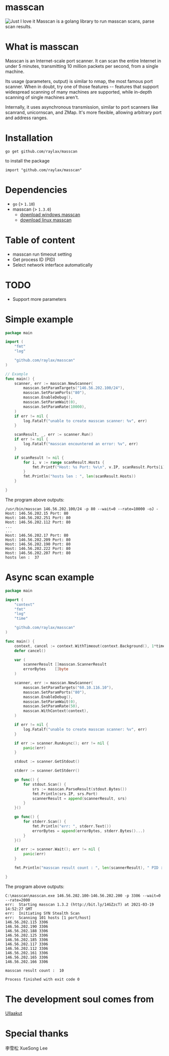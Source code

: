 # masscan
![Just I love it](https://github.com/raylax/masscan/blob/main/assets/golang.png)
Masscan is a golang library to run masscan scans, parse scan results. 

# What is masscan
Masscan is an Internet-scale port scanner. It can scan the entire Internet in under 5 minutes, transmitting 10 million packets per second, from a single machine.

Its usage (parameters, output) is similar to nmap, the most famous port scanner. When in doubt, try one of those features -- features that support widespread scanning of many machines are supported, while in-depth scanning of single machines aren't.

Internally, it uses asynchronous transmission, similar to port scanners like scanrand, unicornscan, and ZMap. It's more flexible, allowing arbitrary port and address ranges.
# Installation
```
go get github.com/raylax/masscan
```
to install the package
```
import "github.com/raylax/masscan"
```
# Dependencies
- `go` (> `1.10`)
- masscan (> `1.3.0`)
  - [download windows masscan](https://github.com/raylax/masscan/blob/main/bin/masscan-win/masscan.exe)
  - [download linux masscan](https://github.com/raylax/masscan/blob/main/bin/masscan-linux/masscan)


# Table of content
- masscan run timeout setting
- Get process ID (PID)
- Select network interface automatically
# TODO
- Support more parameters
# Simple example
```go
package main

import (
	"fmt"
	"log"

	"github.com/raylax/masscan"
)

// Example
func main() {
	scanner, err := masscan.NewScanner(
		masscan.SetParamTargets("146.56.202.100/24"),
		masscan.SetParamPorts("80"),
        masscan.EnableDebug(),
		masscan.SetParamWait(0),
		masscan.SetParamRate(10000),
	)
	if err != nil {
		log.Fatalf("unable to create masscan scanner: %v", err)
	}

	scanResult, _, err := scanner.Run()
	if err != nil {
		log.Fatalf("masscan encountered an error: %v", err)
	}

	if scanResult != nil {
		for i, v := range scanResult.Hosts {
			fmt.Printf("Host: %s Port: %v\n", v.IP, scanResult.Ports[i].Port)
		}
		fmt.Println("hosts len : ", len(scanResult.Hosts))
	}

}
```
The program above outputs:
```
/usr/bin/masscan 146.56.202.100/24 -p 80 --wait=0 --rate=10000 -oJ -
Host: 146.56.202.15 Port: 80
Host: 146.56.202.251 Port: 80
Host: 146.56.202.112 Port: 80
...
...
Host: 146.56.202.17 Port: 80
Host: 146.56.202.209 Port: 80
Host: 146.56.202.190 Port: 80
Host: 146.56.202.222 Port: 80
Host: 146.56.202.207 Port: 80
hosts len :  37
```
# Async scan example
```go
package main

import (
	"context"
	"fmt"
	"log"
	"time"

	"github.com/raylax/masscan"
)

func main() {
	context, cancel := context.WithTimeout(context.Background(), 1*time.Minute)
	defer cancel()

	var (
		scannerResult []masscan.ScannerResult
		errorBytes    []byte
	)

	scanner, err := masscan.NewScanner(
		masscan.SetParamTargets("60.10.116.10"),
		masscan.SetParamPorts("80"),
		masscan.EnableDebug(),
		masscan.SetParamWait(0),
		masscan.SetParamRate(50),
		masscan.WithContext(context),
	)

	if err != nil {
		log.Fatalf("unable to create masscan scanner: %v", err)
	}

	if err := scanner.RunAsync(); err != nil {
		panic(err)
	}

	stdout := scanner.GetStdout()

	stderr := scanner.GetStderr()

	go func() {
		for stdout.Scan() {
			srs := masscan.ParseResult(stdout.Bytes())
			fmt.Println(srs.IP, srs.Port)
			scannerResult = append(scannerResult, srs)
		}
	}()

	go func() {
		for stderr.Scan() {
			fmt.Println("err: ", stderr.Text())
			errorBytes = append(errorBytes, stderr.Bytes()...)
		}
	}()

	if err := scanner.Wait(); err != nil {
		panic(err)
	}

	fmt.Println("masscan result count : ", len(scannerResult), " PID : ", scanner.GetPid())

}
```
The program above outputs:
```
C:\masscan\masscan.exe 146.56.202.100-146.56.202.200 -p 3306 --wait=0 --rate=2000
err:  Starting masscan 1.3.2 (http://bit.ly/14GZzcT) at 2021-03-19 14:52:27 GMT
err:  Initiating SYN Stealth Scan
err:  Scanning 101 hosts [1 port/host]
146.56.202.115 3306
146.56.202.190 3306
146.56.202.188 3306
146.56.202.125 3306
146.56.202.185 3306
146.56.202.117 3306
146.56.202.112 3306
146.56.202.161 3306
146.56.202.165 3306
146.56.202.166 3306
                                                                             
masscan result count :  10

Process finished with exit code 0
```
# The development soul comes from
[Ullaakut](https://github.com/Ullaakut/nmap)

# Special thanks 
李雪松 XueSong Lee
